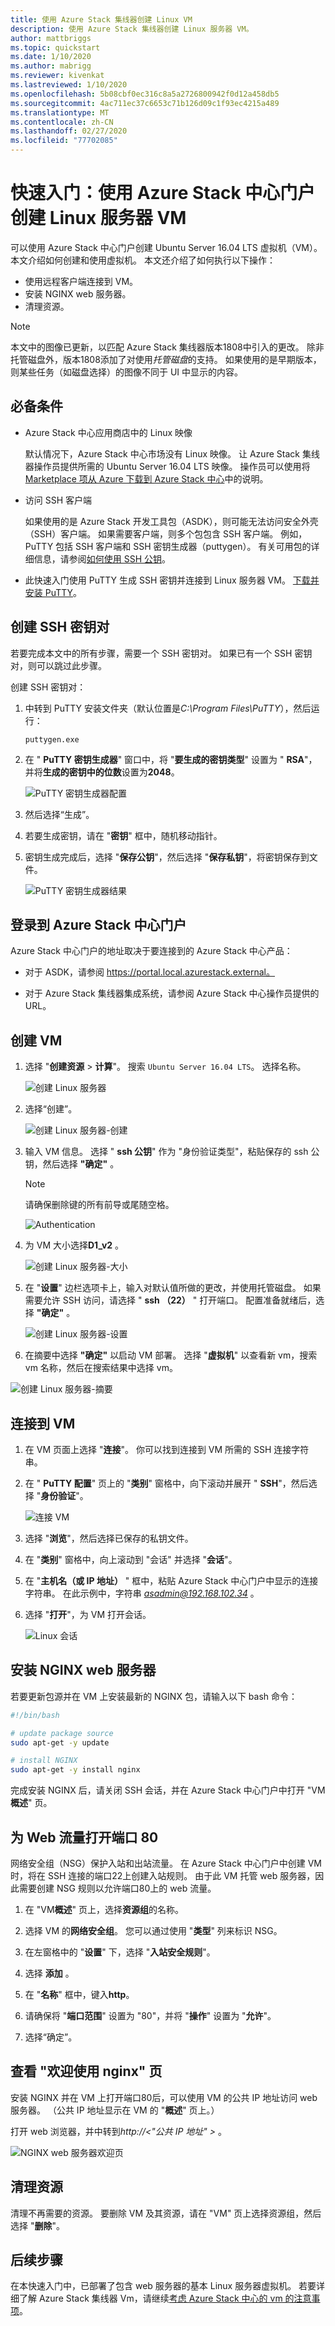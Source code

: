 ```yaml
---
title: 使用 Azure Stack 集线器创建 Linux VM
description: 使用 Azure Stack 集线器创建 Linux 服务器 VM。
author: mattbriggs
ms.topic: quickstart
ms.date: 1/10/2020
ms.author: mabrigg
ms.reviewer: kivenkat
ms.lastreviewed: 1/10/2020
ms.openlocfilehash: 5b08cbf0ec316c8a5a2726800942f0d12a458db5
ms.sourcegitcommit: 4ac711ec37c6653c71b126d09c1f93ec4215a489
ms.translationtype: MT
ms.contentlocale: zh-CN
ms.lasthandoff: 02/27/2020
ms.locfileid: "77702085"
---
```

# <a name="quickstart-create-a-linux-server-vm-by-using-the-azure-stack-hub-portal"></a>快速入门：使用 Azure Stack 中心门户创建 Linux 服务器 VM

可以使用 Azure Stack 中心门户创建 Ubuntu Server 16.04 LTS 虚拟机（VM）。 本文介绍如何创建和使用虚拟机。 本文还介绍了如何执行以下操作：

* 使用远程客户端连接到 VM。
* 安装 NGINX web 服务器。
* 清理资源。

> [!NOTE]  
> 本文中的图像已更新，以匹配 Azure Stack 集线器版本1808中引入的更改。 除非托管磁盘外，版本1808添加了对使用*托管磁盘*的支持。 如果使用的是早期版本，则某些任务（如磁盘选择）的图像不同于 UI 中显示的内容。  

## <a name="prerequisites"></a>必备条件

* Azure Stack 中心应用商店中的 Linux 映像

   默认情况下，Azure Stack 中心市场没有 Linux 映像。 让 Azure Stack 集线器操作员提供所需的 Ubuntu Server 16.04 LTS 映像。 操作员可以使用将[Marketplace 项从 Azure 下载到 Azure Stack 中心](../operator/azure-stack-download-azure-marketplace-item.md)中的说明。

* 访问 SSH 客户端

   如果使用的是 Azure Stack 开发工具包（ASDK），则可能无法访问安全外壳（SSH）客户端。 如果需要客户端，则多个包包含 SSH 客户端。 例如，PuTTY 包括 SSH 客户端和 SSH 密钥生成器（puttygen）。 有关可用包的详细信息，请参阅[如何使用 SSH 公钥](azure-stack-dev-start-howto-ssh-public-key.md)。

* 此快速入门使用 PuTTY 生成 SSH 密钥并连接到 Linux 服务器 VM。 [下载并安装 PuTTY](https://www.putty.org)。

## <a name="create-an-ssh-key-pair"></a>创建 SSH 密钥对

若要完成本文中的所有步骤，需要一个 SSH 密钥对。 如果已有一个 SSH 密钥对，则可以跳过此步骤。

创建 SSH 密钥对：

1. 中转到 PuTTY 安装文件夹（默认位置是*C:\Program Files\PuTTY*），然后运行：

    `puttygen.exe`

1. 在 " **PuTTY 密钥生成器**" 窗口中，将 "**要生成的密钥类型**" 设置为 " **RSA**"，并将**生成的密钥中的位数**设置为**2048**。

   ![PuTTY 密钥生成器配置](media/azure-stack-quick-linux-portal/Putty01a.png)

1. 然后选择“生成”。

1. 若要生成密钥，请在 "**密钥**" 框中，随机移动指针。

1. 密钥生成完成后，选择 "**保存公钥**"，然后选择 "**保存私钥**"，将密钥保存到文件。

   ![PuTTY 密钥生成器结果](media/azure-stack-quick-linux-portal/Putty02a.png)

## <a name="sign-in-to-the-azure-stack-hub-portal"></a>登录到 Azure Stack 中心门户

Azure Stack 中心门户的地址取决于要连接到的 Azure Stack 中心产品：

* 对于 ASDK，请参阅 https://portal.local.azurestack.external。

* 对于 Azure Stack 集线器集成系统，请参阅 Azure Stack 中心操作员提供的 URL。

## <a name="create-the-vm"></a>创建 VM

1. 选择 "**创建资源** > **计算**"。 搜索 `Ubuntu Server 16.04 LTS`。 选择名称。

   ![创建 Linux 服务器](media/azure-stack-quick-linux-portal/image1.png)

1. 选择“创建”。

   ![创建 Linux 服务器-创建](media/azure-stack-quick-linux-portal/image2.png)

1. 输入 VM 信息。 选择 " **ssh 公钥**" 作为 "身份验证类型"，粘贴保存的 ssh 公钥，然后选择 **"确定"** 。

    > [!Note]  
    > 请确保删除键的所有前导或尾随空格。

   ![Authentication](media/azure-stack-quick-linux-portal/image3.png)

1. 为 VM 大小选择**D1_v2** 。

   ![创建 Linux 服务器-大小](media/azure-stack-quick-linux-portal/image4.png)

1. 在 "**设置**" 边栏选项卡上，输入对默认值所做的更改，并使用托管磁盘。 如果需要允许 SSH 访问，请选择 " **ssh （22）** " 打开端口。 配置准备就绪后，选择 **"确定"** 。

   ![创建 Linux 服务器-设置](media/azure-stack-quick-linux-portal/image5.png)

1. 在摘要中选择 **"确定"** 以启动 VM 部署。 选择 "**虚拟机**" 以查看新 vm，搜索 vm 名称，然后在搜索结果中选择 vm。

![创建 Linux 服务器-摘要](media/azure-stack-quick-linux-portal/image5.png)

## <a name="connect-to-the-vm"></a>连接到 VM

1. 在 VM 页面上选择 "**连接**"。 你可以找到连接到 VM 所需的 SSH 连接字符串。 

1. 在 " **PuTTY 配置**" 页上的 "**类别**" 窗格中，向下滚动并展开 " **SSH**"，然后选择 "**身份验证**"。 

   ![连接 VM](media/azure-stack-quick-linux-portal/putty03a.png)

1. 选择 "**浏览**"，然后选择已保存的私钥文件。

1. 在 "**类别**" 窗格中，向上滚动到 "会话" 并选择 "**会话**"。

1. 在 "**主机名（或 IP 地址）** " 框中，粘贴 Azure Stack 中心门户中显示的连接字符串。 在此示例中，字符串 *asadmin@192.168.102.34* 。

1. 选择 "**打开**"，为 VM 打开会话。

   ![Linux 会话](media/azure-stack-quick-linux-portal/Putty05a.png)

## <a name="install-the-nginx-web-server"></a>安装 NGINX web 服务器

若要更新包源并在 VM 上安装最新的 NGINX 包，请输入以下 bash 命令：

```bash
#!/bin/bash

# update package source
sudo apt-get -y update

# install NGINX
sudo apt-get -y install nginx
```

完成安装 NGINX 后，请关闭 SSH 会话，并在 Azure Stack 中心门户中打开 "VM**概述**" 页。

## <a name="open-port-80-for-web-traffic"></a>为 Web 流量打开端口 80

网络安全组（NSG）保护入站和出站流量。 在 Azure Stack 中心门户中创建 VM 时，将在 SSH 连接的端口22上创建入站规则。 由于此 VM 托管 web 服务器，因此需要创建 NSG 规则以允许端口80上的 web 流量。

1. 在 "VM**概述**" 页上，选择**资源组**的名称。

1. 选择 VM 的**网络安全组**。 您可以通过使用 "**类型**" 列来标识 NSG。

1. 在左窗格中的 "**设置**" 下，选择 "**入站安全规则**"。

1. 选择 **添加** 。

1. 在 "**名称**" 框中，键入**http**。 

1. 请确保将 "**端口范围**" 设置为 "80"，并将 "**操作**" 设置为 "**允许**"。

1. 选择“确定”。

## <a name="view-the-welcome-to-nginx-page"></a>查看 "欢迎使用 nginx" 页

安装 NGINX 并在 VM 上打开端口80后，可以使用 VM 的公共 IP 地址访问 web 服务器。 （公共 IP 地址显示在 VM 的 "**概述**" 页上。）

打开 web 浏览器，并中转到*http://\<"公共 IP 地址" >* 。

![NGINX web 服务器欢迎页](media/azure-stack-quick-linux-portal/linux-05a.png)

## <a name="clean-up-resources"></a>清理资源

清理不再需要的资源。 要删除 VM 及其资源，请在 "VM" 页上选择资源组，然后选择 "**删除**"。

## <a name="next-steps"></a>后续步骤

在本快速入门中，已部署了包含 web 服务器的基本 Linux 服务器虚拟机。 若要详细了解 Azure Stack 集线器 Vm，请继续[考虑 Azure Stack 中心的 vm 的注意事项](azure-stack-vm-considerations.md)。
